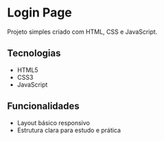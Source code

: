 
# Login Page

Projeto simples criado com HTML, CSS e JavaScript.

## Tecnologias
- HTML5
- CSS3
- JavaScript

## Funcionalidades
- Layout básico responsivo
- Estrutura clara para estudo e prática
